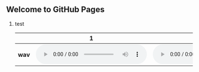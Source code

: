 ## Welcome to GitHub Pages

1. test
    <table>
    <thead>
    <tr>
        <th></th>
        <th>1</th>
        <th>2</th>
        <th>3</th>
        <th>4</th>
    </tr>
    </thead>
    <tbody>
    <tr>
        <th scope="row">wav</th>
        <td><audio controls="" ><source src="wav/CSDEng_046_a_004.wav" type="audio/wav"></audio></td>
        <td><audio controls="" ><source src="wav/CSDEng_046_a_004.wav" type="audio/wav"></audio></td>
        <td><audio controls="" ><source src="wav/CSDEng_046_a_004.wav" type="audio/wav"></audio></td>
        <td><audio controls="" ><source src="wav/CSDEng_046_a_004.wav" type="audio/wav"></audio></td>
    </tr>
    </tbody>
    </table>